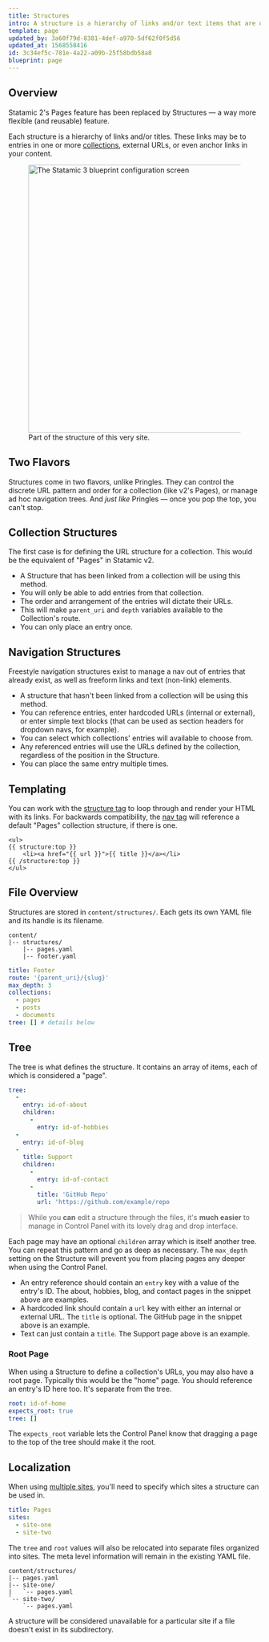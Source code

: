 ```yaml
---
title: Structures
intro: A structure is a hierarchy of links and/or text items that are used to build navigation on the front-end of your site and optionally dictate the URL structure for entire collections.
template: page
updated_by: 3a60f79d-8381-4def-a970-5df62f0f5d56
updated_at: 1568558416
id: 3c34ef5c-781e-4a22-a09b-25f58bdb58a8
blueprint: page
---
```

## Overview

Statamic 2's Pages feature has been replaced by Structures &mdash; a way more flexible (and reusable) feature.

Each structure is a hierarchy of links and/or titles. These links may be to entries in one or more [collections](/collections), external URLs, or even anchor links in your content.

<figure>
    <img src="/img/structure.png" alt="The Statamic 3 blueprint configuration screen" width="535">
    <figcaption>Part of the structure of this very site.</figcaption>
</figure>

## Two Flavors

Structures come in two flavors, unlike Pringles. They can control the discrete URL pattern and order for a collection (like v2's Pages), or manage ad hoc navigation trees. And _just like_ Pringles &mdash; once you pop the top, you can't stop.


## Collection Structures

The first case is for defining the URL structure for a collection. This would be the equivalent of "Pages" in Statamic v2.

- A Structure that has been linked from a collection will be using this method.
- You will only be able to add entries from that collection.
- The order and arrangement of the entries will dictate their URLs.
- This will make `parent_uri` and `depth` variables available to the Collection's route.
- You can only place an entry once.

## Navigation Structures

Freestyle navigation structures exist to manage a nav out of entries that already exist, as well as freeform links and text (non-link) elements.


- A structure that hasn't been linked from a collection will be using this method.
- You can reference entries, enter hardcoded URLs (internal or external), or enter simple text blocks (that can be used as section headers for dropdown navs, for example).
- You can select which collections' entries will available to choose from.
- Any referenced entries will use the URLs defined by the collection, regardless of the position in the Structure.
- You can place the same entry multiple times.

## Templating

You can work with the [structure tag](/tags/structure) to loop through and render your HTML with its links. For backwards compatibility, the [nav tag](/tags/nav) will reference a default "Pages" collection structure, if there is one.

```
<ul>
{{ structure:top }}
    <li><a href="{{ url }}">{{ title }}</a></li>
{{ /structure:top }}
</ul>
```


## File Overview

Structures are stored in `content/structures/`. Each gets its own YAML file and its handle is its filename.

```
content/
|-- structures/
    |-- pages.yaml
    |-- footer.yaml
```

``` yaml
title: Footer
route: '{parent_uri}/{slug}'
max_depth: 3
collections:
  - pages
  - posts
  - documents
tree: [] # details below
```

## Tree

The tree is what defines the structure. It contains an array of items, each of which is considered a "page".

``` yaml
tree:
  -
    entry: id-of-about
    children:
      -
        entry: id-of-hobbies
  -
    entry: id-of-blog
  -
    title: Support
    children:
      -
        entry: id-of-contact
      -
        title: 'GitHub Repo'
        url: 'https://github.com/example/repo
```

>  While you **can** edit a structure through the files, it's **much easier** to manage in Control Panel with its lovely drag and drop interface.

Each page may have an optional `children` array which is itself another tree. You can repeat this pattern and go as deep as necessary. The `max_depth` setting on the Structure will prevent you from placing pages any deeper when using the Control Panel.

- An entry reference should contain an `entry` key with a value of the entry's ID. The about, hobbies, blog, and contact pages in the snippet above are examples.
- A hardcoded link should contain a `url` key with either an internal or external URL. The `title` is optional. The GitHub page in the snippet above is an example.
- Text can just contain a `title`. The Support page above is an example.

### Root Page

When using a Structure to define a collection's URLs, you may also have a root page. Typically this would be the "home" page. You should reference an entry's ID here too. It's separate from the tree.

``` yaml
root: id-of-home
expects_root: true
tree: []
```

The `expects_root` variable lets the Control Panel know that dragging a page to the top of the tree should make it the root.

## Localization

When using [multiple sites](/multi-site), you'll need to specify which sites a structure can be used in.

``` yaml
title: Pages
sites:
  - site-one
  - site-two
```

The `tree` and `root` values will also be relocated into separate files organized into sites. The meta level information will remain in the existing YAML file.

``` files
content/structures/
|-- pages.yaml
|-- site-one/
|   `-- pages.yaml
`-- site-two/
    `-- pages.yaml
```

A structure will be considered unavailable for a particular site if a file doesn't exist in its subdirectory.
